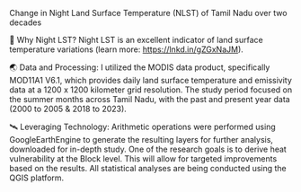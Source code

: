 Change in Night Land Surface Temperature (NLST) of Tamil Nadu over two decades

🌆 Why Night LST?
Night LST is an excellent indicator of land surface temperature variations (learn more: https://lnkd.in/gZGxNaJM).

🌏 Data and Processing:
I utilized the MODIS data product, specifically MOD11A1 V6.1, which provides daily land surface temperature and emissivity data at a 1200 x 1200 kilometer grid resolution. 
The study period focused on the summer months across Tamil Nadu, with the past and present year data (2000 to 2005 & 2018 to 2023).

🛰 Leveraging Technology:
Arithmetic operations were performed using GoogleEarthEngine to generate the resulting layers for further analysis, downloaded for in-depth study.
One of the research goals is to derive heat vulnerability at the Block level. This will allow for targeted improvements based on the results. 
All statistical analyses are being conducted using the QGIS platform.


